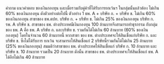 คำถาม
แนวคําตอบ
ของเงินกองทุน และเมื่อรวมกับคู่ค้าที่ได้รับการยกเว้นฯ ในกลุ่มนั้นแล้วต้อง
ไม่เกิน 60% ของเงินกองทุน ดังตัวอย่างต่อไปนี้
ตัวอย่าง 1
ธพ. A + บริษัท ก. + บริษัท ข.
ไม่เกิน 60% ของเงินกองทุน
สาขาของ
ธพ.ตปท.
บริษัท ก. + บริษัท ข.
ไม่เกิน 25% ของเงินกองทุน
บริษัท ก.
รพ. A
บริษัท ข.
สาขาของ ธพ. ต่างประเทศมีเงินกองทุน 100 ล้านบาทจึงสามารถทำธุรกรรม
กับกลุ่มของ ธพ. A คือ ธพ. A บริษัท ก. และบริษัท ข. รวมกันได้ไม่เกิน 60
ล้านบาท (60% ของเงินกองทุน) โดยในจำนวน 60 ล้านบาทนี้ หากสาขา
ของ ธพ. ต่างประเทศจะให้สินเชื่อแก่บริษัท ก. และบริษัท ข. ซึ่งไม่ได้รับการ
ยกเว้น จะสามารถให้สินเชื่อแก่ 2 บริษัทนี้รวมกันได้ไม่เกิน 25 ล้านบาท
(25% ของเงินกองทุน) สมมติว่าสาขาของ ธพ. ต่างประเทศให้สินเชื่อแก่
บริษัท ก. 10 ล้านบาท และบริษัท ข. 10 ล้านบาท รวมเป็น 20 ล้านบาท
ดังนั้น สาขาของ ธพ. ต่างประเทศจะให้สินเชื่อแก่ ธพ. A ได้อีกไม่เกิน 40
ล้านบาท
